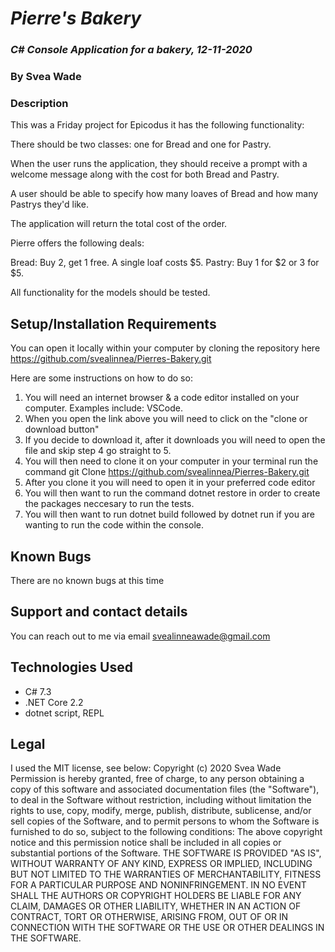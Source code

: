 # _Pierre's Bakery_

### _C# Console Application for a bakery, 12-11-2020_

### By Svea Wade 

### Description
This was a Friday project for  Epicodus it has the following functionality:

There should be two classes: one for Bread and one for Pastry.

When the user runs the application, they should receive a prompt with a welcome message along with the cost for both Bread and Pastry.

A user should be able to specify how many loaves of Bread and how many Pastrys they'd like.

The application will return the total cost of the order.

Pierre offers the following deals:

Bread: Buy 2, get 1 free. A single loaf costs $5.
Pastry: Buy 1 for \$2 or 3 for $5.

All functionality for the models should be tested.

## Setup/Installation Requirements

You can open it locally within your computer by cloning the repository here https://github.com/svealinnea/Pierres-Bakery.git

Here are some instructions on how to do so:

1. You will need an internet browser & a code editor installed on your computer. Examples include: VSCode.
2. When you open the link above you will need to click on the "clone or download button"
3. If you decide to download it, after it downloads you will need to open the file and skip step 4 go straight to 5. 
4. You will then need to clone it on your computer in your terminal run the command git Clone https://github.com/svealinnea/Pierres-Bakery.git 
5. After you clone it you will need to open it in your preferred code editor
6. You will then want to run the command dotnet restore in order to create the packages neccesary to run the tests. 
7. You will then want to run dotnet build followed by dotnet run if you are wanting to run the code within the console.



## Known Bugs

There are no known bugs at this time

## Support and contact details
You can reach out to me via email <svealinneawade@gmail.com>

## Technologies Used

* C# 7.3
* .NET Core 2.2
* dotnet script, REPL


## Legal

I used the MIT license, see below: Copyright (c) 2020 Svea Wade Permission is hereby granted, free of charge, to any person obtaining a copy of this software and associated documentation files (the "Software"), to deal in the Software without restriction, including without limitation the rights to use, copy, modify, merge, publish, distribute, sublicense, and/or sell copies of the Software, and to permit persons to whom the Software is furnished to do so, subject to the following conditions: The above copyright notice and this permission notice shall be included in all copies or substantial portions of the Software. THE SOFTWARE IS PROVIDED "AS IS", WITHOUT WARRANTY OF ANY KIND, EXPRESS OR IMPLIED, INCLUDING BUT NOT LIMITED TO THE WARRANTIES OF MERCHANTABILITY, FITNESS FOR A PARTICULAR PURPOSE AND NONINFRINGEMENT. IN NO EVENT SHALL THE AUTHORS OR COPYRIGHT HOLDERS BE LIABLE FOR ANY CLAIM, DAMAGES OR OTHER LIABILITY, WHETHER IN AN ACTION OF CONTRACT, TORT OR OTHERWISE, ARISING FROM, OUT OF OR IN CONNECTION WITH THE SOFTWARE OR THE USE OR OTHER DEALINGS IN THE SOFTWARE.